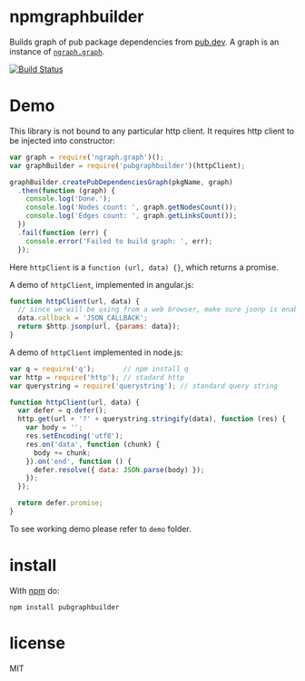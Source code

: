 # npmgraphbuilder

Builds graph of pub package dependencies from [pub.dev](https://pub.dev). A graph is an instance of
[`ngraph.graph`](https://github.com/anvaka/ngraph.graph).

[![Build Status](https://travis-ci.org/werainkhatri/pubgraphbuilder.png)](https://travis-ci.org/werainkhatri/pubgraphbuilder)
# Demo

This library is not bound to any particular http client. It requires http client
to be injected into constructor:

``` js
var graph = require('ngraph.graph')();
var graphBuilder = require('pubgraphbuilder')(httpClient);

graphBuilder.createPubDependenciesGraph(pkgName, graph)
  .then(function (graph) {
    console.log('Done.');
    console.log('Nodes count: ', graph.getNodesCount());
    console.log('Edges count: ', graph.getLinksCount());
  })
  .fail(function (err) {
    console.error('Failed to build graph: ', err);
  });
```

Here `httpClient` is a `function (url, data) {}`, which returns a promise.

A demo of `httpClient`, implemented in angular.js:

``` js
function httpClient(url, data) {
  // since we will be using from a web browser, make sure jsonp is enabled:
  data.callback = 'JSON_CALLBACK';
  return $http.jsonp(url, {params: data});
}
```

A demo of `httpClient` implemented in node.js:

``` js
var q = require('q');       // npm install q
var http = require('http'); // stadard http
var querystring = require('querystring'); // standard query string

function httpClient(url, data) {
  var defer = q.defer();
  http.get(url + '?' + querystring.stringify(data), function (res) {
    var body = '';
    res.setEncoding('utf8');
    res.on('data', function (chunk) {
      body += chunk;
    }).on('end', function () {
      defer.resolve({ data: JSON.parse(body) });
    });
  });

  return defer.promise;
}
```

To see working demo please refer to `demo` folder.

# install

With [npm](https://npmjs.org) do:

```
npm install pubgraphbuilder
```

# license

MIT
